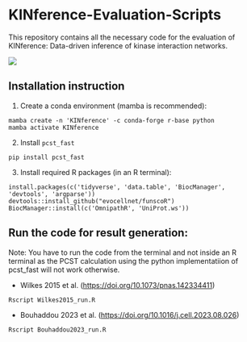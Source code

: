 # KINference-Evaluation-Scripts

This repository contains all the necessary code for the evaluation of KINference: Data-driven inference of kinase interaction networks.

<img src="README_files/imgs/overview.png" style="display: block" />

## Installation instruction

1) Create a conda environment (mamba is recommended):
```
mamba create -n 'KINference' -c conda-forge r-base python
mamba activate KINference
```
2) Install `pcst_fast`
```
pip install pcst_fast
```
3) Install required R packages (in an R terminal):
```
install.packages(c('tidyverse', 'data.table', 'BiocManager', 'devtools', 'argparse'))
devtools::install_github("evocellnet/funscoR")
BiocManager::install(c('OmnipathR', 'UniProt.ws'))
```

## Run the code for result generation:
Note: You have to run the code from the terminal and not inside an R terminal as the PCST calculation using the python implementatiion of pcst_fast will not work otherwise.
- Wilkes 2015 et al. (https://doi.org/10.1073/pnas.142334411)
```
Rscript Wilkes2015_run.R
```
- Bouhaddou 2023 et al. (https://doi.org/10.1016/j.cell.2023.08.026)
```
Rscript Bouhaddou2023_run.R
```